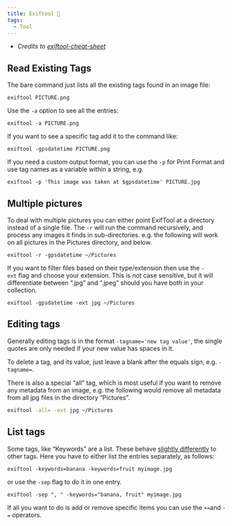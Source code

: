 ```yaml
---
title: Exiftool 🐧
tags:
  - Tool
---
```

- *Credits to [exiftool-cheat-sheet](https://www.henryleach.com/2021/06/exiftool-cheat-sheet/)*

## Read Existing Tags

The bare command just lists all the existing tags found in an image file:

```shell
exiftool PICTURE.png
```

Use the `-a` option to see all the entries:

```shell
exiftool -a PICTURE.png
```

If you want to see a specific tag add it to the command like:

```shell
exiftool -gpsdatetime PICTURE.png
```

If you need a custom output format, you can use the `-p` for Print Format and use tag names as a variable within a string, e.g.

```shell
exiftool -p 'This image was taken at $gpsdatetime' PICTURE.jpg
```

## Multiple pictures

To deal with multiple pictures you can either point ExifTool at a directory instead of a single file. The `-r` will run the command recursively, and process any images it finds in sub-directories. e.g. the following will work on all pictures in the Pictures directory, and below.

```shell
exiftool -r -gpsdatetime ~/Pictures
```

If you want to filter files based on their type/extension then use the `-ext` flag and choose your extension. This is _not_ case sensitive, but it will differentiate between “.jpg” and “.jpeg” should you have both in your collection.

```shell
exiftool -gpsdatetime -ext jpg ~/Pictures
```

## Editing tags

Generally editing tags is in the format `-tagname='new tag value'`, the single quotes are only needed if your new value has spaces in it.

To delete a tag, and its value, just leave a blank after the equals sign, e.g. `-tagname=`.

There is also a special “all” tag, which is most useful if you want to remove any metadata from an image, e.g. the following would remove all metadata from all jpg files in the directory “Pictures”.

```bash
exiftool -all= -ext jpg ~/Pictures
```

## List tags

Some tags, like “Keywords” are a list. These behave [slightly differently](https://www.exiftool.org/faq.html#Q17) to other tags. Here you have to either list the entries separately, as follows:

```shell
exiftool -keywords=banana -keywords=fruit myimage.jpg
```

or use the `-sep` flag to do it in one entry.

```shell
exiftool -sep ", " -keywords="banana, fruit" myimage.jpg
```

If all you want to do is add or remove specific items you can use the `+=`and `-=` operators.